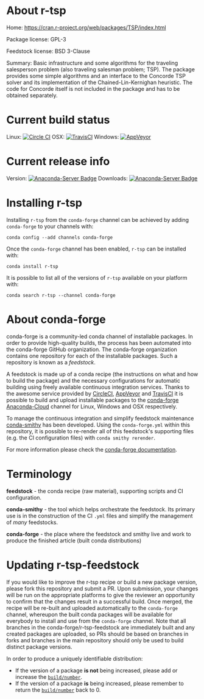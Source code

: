 About r-tsp
===========

Home: https://cran.r-project.org/web/packages/TSP/index.html

Package license: GPL-3

Feedstock license: BSD 3-Clause

Summary: Basic infrastructure and some algorithms for the traveling salesperson problem (also traveling salesman problem; TSP). The package provides some simple algorithms and an interface to the Concorde TSP solver and its implementation of the Chained-Lin-Kernighan heuristic. The code for Concorde itself is not included in the package and has to be obtained separately.



Current build status
====================

Linux: [![Circle CI](https://circleci.com/gh/conda-forge/r-tsp-feedstock.svg?style=shield)](https://circleci.com/gh/conda-forge/r-tsp-feedstock)
OSX: [![TravisCI](https://travis-ci.org/conda-forge/r-tsp-feedstock.svg?branch=master)](https://travis-ci.org/conda-forge/r-tsp-feedstock)
Windows: [![AppVeyor](https://ci.appveyor.com/api/projects/status/github/conda-forge/r-tsp-feedstock?svg=True)](https://ci.appveyor.com/project/conda-forge/r-tsp-feedstock/branch/master)

Current release info
====================
Version: [![Anaconda-Server Badge](https://anaconda.org/conda-forge/r-tsp/badges/version.svg)](https://anaconda.org/conda-forge/r-tsp)
Downloads: [![Anaconda-Server Badge](https://anaconda.org/conda-forge/r-tsp/badges/downloads.svg)](https://anaconda.org/conda-forge/r-tsp)

Installing r-tsp
================

Installing `r-tsp` from the `conda-forge` channel can be achieved by adding `conda-forge` to your channels with:

```
conda config --add channels conda-forge
```

Once the `conda-forge` channel has been enabled, `r-tsp` can be installed with:

```
conda install r-tsp
```

It is possible to list all of the versions of `r-tsp` available on your platform with:

```
conda search r-tsp --channel conda-forge
```


About conda-forge
=================

conda-forge is a community-led conda channel of installable packages.
In order to provide high-quality builds, the process has been automated into the
conda-forge GitHub organization. The conda-forge organization contains one repository
for each of the installable packages. Such a repository is known as a *feedstock*.

A feedstock is made up of a conda recipe (the instructions on what and how to build
the package) and the necessary configurations for automatic building using freely
available continuous integration services. Thanks to the awesome service provided by
[CircleCI](https://circleci.com/), [AppVeyor](http://www.appveyor.com/)
and [TravisCI](https://travis-ci.org/) it is possible to build and upload installable
packages to the [conda-forge](https://anaconda.org/conda-forge)
[Anaconda-Cloud](http://docs.anaconda.org/) channel for Linux, Windows and OSX respectively.

To manage the continuous integration and simplify feedstock maintenance
[conda-smithy](http://github.com/conda-forge/conda-smithy) has been developed.
Using the ``conda-forge.yml`` within this repository, it is possible to re-render all of
this feedstock's supporting files (e.g. the CI configuration files) with ``conda smithy rerender``.

For more information please check the [conda-forge documentation](https://conda-forge.org/docs/).

Terminology
===========

**feedstock** - the conda recipe (raw material), supporting scripts and CI configuration.

**conda-smithy** - the tool which helps orchestrate the feedstock.
                   Its primary use is in the construction of the CI ``.yml`` files
                   and simplify the management of *many* feedstocks.

**conda-forge** - the place where the feedstock and smithy live and work to
                  produce the finished article (built conda distributions)


Updating r-tsp-feedstock
========================

If you would like to improve the r-tsp recipe or build a new
package version, please fork this repository and submit a PR. Upon submission,
your changes will be run on the appropriate platforms to give the reviewer an
opportunity to confirm that the changes result in a successful build. Once
merged, the recipe will be re-built and uploaded automatically to the
`conda-forge` channel, whereupon the built conda packages will be available for
everybody to install and use from the `conda-forge` channel.
Note that all branches in the conda-forge/r-tsp-feedstock are
immediately built and any created packages are uploaded, so PRs should be based
on branches in forks and branches in the main repository should only be used to
build distinct package versions.

In order to produce a uniquely identifiable distribution:
 * If the version of a package **is not** being increased, please add or increase
   the [``build/number``](http://conda.pydata.org/docs/building/meta-yaml.html#build-number-and-string).
 * If the version of a package **is** being increased, please remember to return
   the [``build/number``](http://conda.pydata.org/docs/building/meta-yaml.html#build-number-and-string)
   back to 0.